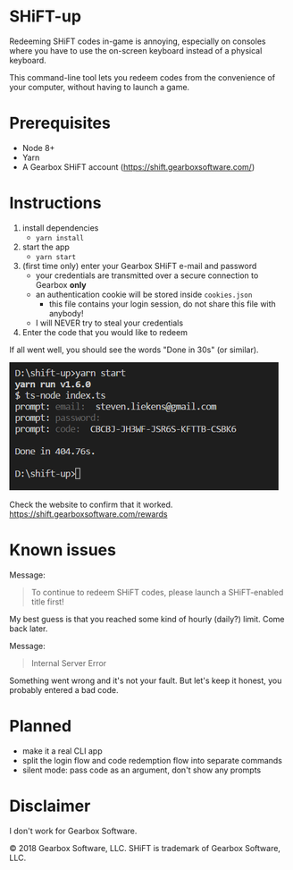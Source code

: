 # SHiFT-up
Redeeming SHiFT codes in-game is annoying, especially on consoles where you have to use the on-screen keyboard instead of a physical keyboard.

This command-line tool lets you redeem codes from the convenience of your computer, without having to launch a game.

# Prerequisites
- Node 8+
- Yarn 
- A Gearbox SHiFT account (https://shift.gearboxsoftware.com/)

# Instructions
1. install dependencies
    - `yarn install`
2. start the app
    - `yarn start`
3. (first time only) enter your Gearbox SHiFT e-mail and password
    - your credentials are transmitted over a secure connection to Gearbox **only**
    - an authentication cookie will be stored inside `cookies.json`
       - this file contains your login session, do not share this file with anybody! 
    - I will NEVER try to steal your credentials
4. Enter the code that you would like to redeem

If all went well, you should see the words "Done in 30s" (or similar).

![Example](assets/success.PNG)

Check the website to confirm that it worked.  
https://shift.gearboxsoftware.com/rewards

# Known issues
Message:
 > To continue to redeem SHiFT codes, please launch a SHiFT-enabled title first!

My best guess is that you reached some kind of hourly (daily?) limit. Come back later.

Message:
> Internal Server Error

Something went wrong and it's not your fault. But let's keep it honest, you probably entered a bad code.

# Planned
- make it a real CLI app
- split the login flow and code redemption flow into separate commands
- silent mode: pass code as an argument, don't show any prompts

# Disclaimer
I don't work for Gearbox Software.

© 2018 Gearbox Software, LLC. SHiFT is trademark of Gearbox Software, LLC.
